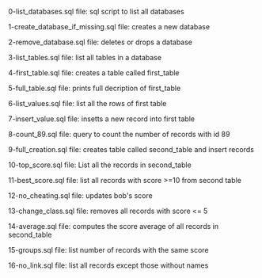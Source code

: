 0-list_databases.sql file: sql script to list all databases

1-create_database_if_missing.sql file: creates a new database

2-remove_database.sql file: deletes or drops a database

3-list_tables.sql file: list all tables in a database

4-first_table.sql file: creates a table called first_table

5-full_table.sql file: prints full decription of first_table

6-list_values.sql file: list all the rows of first table

7-insert_value.sql file: insetts a new record into first table

8-count_89.sql file: query to count the number of records with id 89

9-full_creation.sql file: creates table called second_table and insert records

10-top_score.sql file: List all the records in second_table

11-best_score.sql file: list all records with score >=10 from second table

12-no_cheating.sql file: updates bob's score

13-change_class.sql file: removes all records with score <= 5

14-average.sql file: computes the score average of all records in second_table

15-groups.sql file: list number of records with the same score

16-no_link.sql file: list all records except those without names